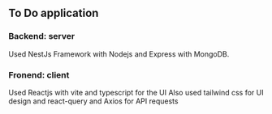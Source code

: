 ## To Do application 

### Backend: server
Used NestJs Framework with Nodejs and Express with MongoDB.

### Fronend: client
Used Reactjs with vite and typescript for the UI
Also used tailwind css for UI design and react-query and Axios for API requests
